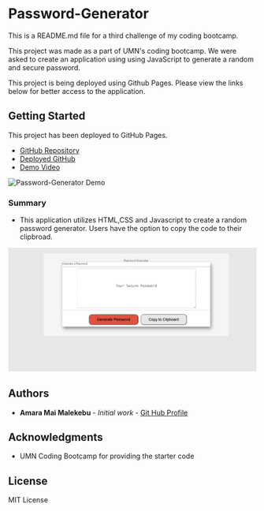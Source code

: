 # Password-Generator

This is a README.md file for a third challenge of my coding bootcamp.

This project was made as a part of UMN's coding bootcamp. We were asked to create an application using using JavaScript to generate a random and secure password. 

This project is being deployed using Github Pages. Please view the links below for better access to the application. 


## Getting Started

This project has been deployed to GitHub Pages. 

* [GitHub Repository](https://github.com/AmaraMai/JS-Challenge-Password-Generator)
* [Deployed GitHub](https://amaramai.github.io/JS-Challenge-Password-Generator/)
* [Demo Video](https://drive.google.com/file/d/1R0W3YHP6yq63tPpOWECYlXRloZONSLA9/view)


![Password-Generator Demo](https://user-images.githubusercontent.com/88555003/137429467-37664c82-89da-4b3b-b198-d006a44e30c3.gif)


### Summary
* This application utilizes HTML,CSS and Javascript to create a random password generator. Users have the option to copy the code to their clipbroad.

![Overview](Assets/Images/Password-Generator.png)

## Authors

* **Amara Mai Malekebu** - *Initial work* - [Git Hub Profile](https://github.com/AmaraMai)

## Acknowledgments

*  UMN Coding Bootcamp for providing the starter code


## License

MIT License
